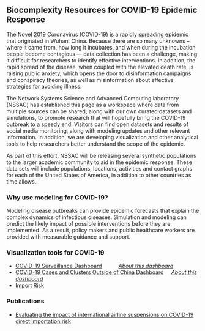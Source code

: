 ## Biocomplexity Resources for COVID-19 Epidemic Response


The Novel 2019 Coronavirus (COVID-19) is a rapidly spreading epidemic that originated in Wuhan, China. Because there are so many unknowns – where it came from, how long it incubates, and when during the incubation people become contagious –- data collection has been a challenge, making it difficult for researchers to identify effective interventions. In addition, the rapid spread of the disease, when coupled with the elevated death rate, is raising public anxiety, which opens the door to disinformation campaigns and conspiracy theories, as well as misinformation about effective strategies for avoiding illness.

The Network Systems Science and Advanced Computing laboratory (NSSAC) has established this page as a workspace where data from multiple sources can be shared, along with our own curated datasets and simulations, to promote research that will hopefully bring the COVID-19 outbreak to a speedy end. Visitors can find open datasets and results of social media monitoring, along with modeling updates and other relevant information. In addition, we are developing visualization and other analytical tools to help researchers better understand the scope of the epidemic.

As part of this effort, NSSAC will be releasing several synthetic populations to the larger academic community to aid in the epidemic response. These data sets will include populations, locations, activities and contact graphs for each of the United States of America, in addition to other countries as time allows.

### Why use modeling for COVID-19?
Modeling disease outbreaks can provide epidemic forecasts that explain the complex dynamics of infectious diseases. Simulation and modeling can predict the likely impact of possible interventions before they are implemented. As a result, policy makers and public healthcare workers are provided with measurable guidance and support.

### Visualization tools for COVID-19
- [COVID-19 Surveillance Dashboard](http://nssac.bii.virginia.edu/covid-19/dashboard/) &nbsp;&nbsp;&nbsp;&nbsp;&nbsp;&nbsp;&nbsp;&nbsp;&nbsp; [_About this dashboard_](../covid-19/dashboard)
- [COVID-19 Cases and Clusters Outside of China Dashboard](https://datastudio.google.com/u/0/reporting/f6ad0988-f203-45f8-8d18-5d726c1d2d8b/page/MGzDB) &nbsp;&nbsp;&nbsp; [_About this dashboard_](../covid-19/covid-19_imported_cases)
- [Import Risk](import_risk.html)

### Publications
- [Evaluating the impact of international airline suspensions on COVID-19 direct importation risk](https://www.medrxiv.org/content/10.1101/2020.02.20.20025882v1)


